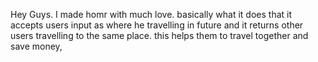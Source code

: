 Hey Guys. I made homr with much love. basically what it does that it accepts users input as where he travelling in future and it returns other users travelling to the same place. 
this helps them to travel together and save money,

